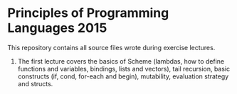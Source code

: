 # Principles of Programming Languages 2015

This repository contains all source files wrote during exercise lectures.

1. The first lecture covers the basics of Scheme (lambdas, how to define functions and variables, bindings, lists and vectors), tail recursion, basic constructs (if, cond, for-each and begin), mutability, evaluation strategy and structs.
